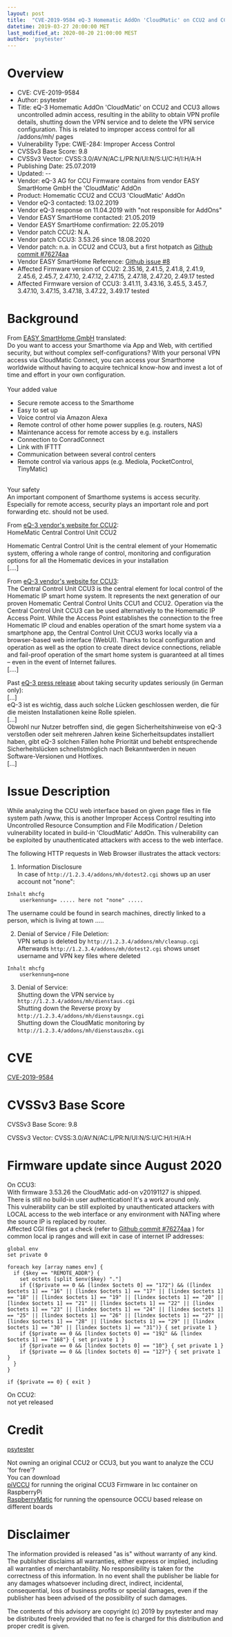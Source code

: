 ```yaml
---
layout: post
title:  "CVE-2019-9584 eQ-3 Homematic AddOn 'CloudMatic' on CCU2 and CCU3 allows uncontrolled admin access, resulting in the ability to obtain VPN profile details, shutting down the VPN service and to delete the VPN service configuration. This is related to improper access control for all /addons/mh/ pages"
datetime: 2019-03-27 20:00:00 MET
last_modified_at: 2020-08-20 21:00:00 MEST
author: 'psytester'
---
```


# Overview

- CVE: CVE-2019-9584
- Author: psytester
- Title: eQ-3 Homematic AddOn 'CloudMatic' on CCU2 and CCU3 allows uncontrolled admin access, resulting in the ability to obtain VPN profile details, shutting down the VPN service and to delete the VPN service configuration. This is related to improper access control for all /addons/mh/ pages
- Vulnerability Type: CWE-284: Improper Access Control
-	CVSSv3 Base Score: 9.8
-	CVSSv3 Vector: CVSS:3.0/AV:N/AC:L/PR:N/UI:N/S:U/C:H/I:H/A:H
- Publishing Date: 25.07.2019
- Updated: --
- Vendor: eQ-3 AG for CCU Firmware contains from vendor EASY SmartHome GmbH the 'CloudMatic' AddOn
- Product: Homematic CCU2 and CCU3 'CloudMatic' AddOn
- Vendor eQ-3 contacted: 13.02.2019
- Vendor eQ-3 response on 11.04.2019 with "not responsible for AddOns"
- Vendor EASY SmartHome contacted: 21.05.2019
- Vendor EASY SmartHome confirmation: 22.05.2019
- Vendor patch CCU2: N.A.
- Vendor patch CCU3: 3.53.26 since 18.08.2020
- Vendor patch: n.a. in CCU2 and CCU3, but a first hotpatch as [Github commit #76274aa](https://github.com/EasySmartHome/CloudMatic-CCUAddon/commit/76274aa77bb494aac3b4bfbc6c6e89d382852a96)
- Vendor EASY SmartHome Reference: [Github issue #8](https://github.com/EasySmartHome/CloudMatic-CCUAddon/issues/8)
- Affected Firmware version of CCU2: 2.35.16, 2.41.5, 2.41.8, 2.41.9, 2.45.6, 2.45.7, 2.47.10, 2.47.12, 2.47.15, 2.47.18, 2.47.20, 2.49.17 tested
- Affected Firmware version of CCU3: 3.41.11, 3.43.16, 3.45.5, 3.45.7, 3.47.10, 3.47.15, 3.47.18, 3.47.22, 3.49.17 tested


# Background

From [EASY SmartHome GmbH](https://www.cloudmatic.de) translated:<br>
Do you want to access your Smarthome via App and Web, with certified security, but without complex self-configurations? With your personal VPN access via CloudMatic Connect, you can access your Smarthome worldwide without having to acquire technical know-how and invest a lot of time and effort in your own configuration.<br>
<br>
Your added value<br>
- Secure remote access to the Smarthome
- Easy to set up
- Voice control via Amazon Alexa
- Remote control of other home power supplies (e.g. routers, NAS)
- Maintenance access for remote access by e.g. installers
- Connection to ConradConnect
- Link with IFTTT
- Communication between several control centers
- Remote control via various apps (e.g. Mediola, PocketControl, TinyMatic)
<br>
Your safety<br>
An important component of Smarthome systems is access security. Especially for remote access, security plays an important role and port forwarding etc. should not be used.

From [eQ-3 vendor's website for CCU2](https://www.eq-3.com/products/homematic/control-units-and-gateways/homematic-central-control-unit-ccu2.html):<br>
HomeMatic Central Control Unit CCU2

Homematic Central Control Unit is the central element of your Homematic system, offering a whole range of control, monitoring and configuration options for all the Homematic devices in your installation<br>
[....]<br>

From [eQ-3 vendor's website for CCU3](https://www.homematic-ip.com/en/products/detail/smart-home-central-control-unit-ccu3.html):<br>
The Central Control Unit CCU3 is the central element for local control of the Homematic IP smart home system. It represents the next generation of our proven Homematic Central Control Units CCU1 and CCU2. Operation via the Central Control Unit CCU3 can be used alternatively to the Homematic IP Access Point. While the Access Point establishes the connection to the free Homematic IP cloud and enables operation of the smart home system via a smartphone app, the Central Control Unit CCU3 works locally via a browser-based web interface (WebUI). Thanks to local configuration and operation as well as the option to create direct device connections, reliable and fail-proof operation of the smart home system is guaranteed at all times – even in the event of Internet failures.<br>
[....]<br>

Past [eQ-3 press release](https://www.eq-3.de/aktuelles/newsreader/eq-3-schliesst-sicherheitsluecken-in-der-ccu.html) about taking security updates seriously (in German only):<br>
[...]<br>
eQ-3 ist es wichtig, dass auch solche Lücken geschlossen werden, die für die meisten Installationen keine Rolle spielen.<br> 
[...]<br>
Obwohl nur Nutzer betroffen sind, die gegen Sicherheitshinweise von eQ-3 verstoßen oder seit mehreren Jahren keine Sicherheitsupdates installiert haben, gibt eQ-3 solchen Fällen hohe Priorität und behebt entsprechende Sicherheitslücken schnellstmöglich nach Bekanntwerden in neuen Software-Versionen und Hotfixes.<br>
[...]

# Issue Description

While analyzing the CCU web interface based on given page files in file system path /www, this is another Improper Access Control resulting into Uncontrolled Resource Consumption and File Modification / Deletion vulnerability located in build-in 'CloudMatic' AddOn. This vulnerability can be exploited by unauthenticated attackers with access to the web interface.<br>

The following HTTP requests in Web Browser illustrates the attack vectors:

1. Information Disclosure<br>
In case of ```http://1.2.3.4/addons/mh/dotest2.cgi``` shows up an user account not "none":
```
Inhalt mhcfg
    userkennung= ..... here not "none" .....
```
The username could be found in search machines, directly linked to a person, which is living at town .....

2. Denial of Service / File Deletion:<br>
VPN setup is deleted by ```http://1.2.3.4/addons/mh/cleanup.cgi```<br>
Afterwards ```http://1.2.3.4/addons/mh/dotest2.cgi``` shows unset username and VPN key files where deleted
```
Inhalt mhcfg
    userkennung=none
```

3. Denial of Service:<br>
Shutting down the VPN service ```by http://1.2.3.4/addons/mh/dienstaus.cgi```<br>
Shutting down the Reverse proxy by ```http://1.2.3.4/addons/mh/dienstausngx.cgi```<br>
Shutting down the CloudMatic monitoring by ```http://1.2.3.4/addons/mh/dienstauszbx.cgi```<br>

# CVE

[CVE-2019-9584](https://cve.mitre.org/cgi-bin/cvename.cgi?name=CVE-2019-9584)

# CVSSv3 Base Score

CVSSv3 Base Score: 9.8

CVSSv3 Vector: CVSS:3.0/AV:N/AC:L/PR:N/UI:N/S:U/C:H/I:H/A:H

# Firmware update since August 2020
On CCU3:<br>
With firmware 3.53.26 the CloudMatic add-on v20191127 is shipped.<br>
There is still no build-in user authentication! It's a work around only.<br>
This vulnerability can be still exploited by unauthenticated attackers with LOCAL access to the web interface or any environment with NATing where the source IP is replaced by router.<br>
Affected CGI files got a check (refer to [Github commit #76274aa](https://github.com/EasySmartHome/CloudMatic-CCUAddon/commit/76274aa77bb494aac3b4bfbc6c6e89d382852a96) ) for common local ip ranges and will exit in case of internet IP addresses:<br>
```
global env
set private 0

foreach key [array names env] {
  if {$key == "REMOTE_ADDR"} {
  	set octets [split $env($key) "."]
    if {($private == 0 && [lindex $octets 0] == "172") && ([lindex $octets 1] == "16" || [lindex $octets 1] == "17" || [lindex $octets 1] == "18" || [lindex $octets 1] == "19" || [lindex $octets 1] == "20" || [lindex $octets 1] == "21" || [lindex $octets 1] == "22" || [lindex $octets 1] == "23" || [lindex $octets 1] == "24" || [lindex $octets 1] == "25" || [lindex $octets 1] == "26" || [lindex $octets 1] == "27" || [lindex $octets 1] == "28" || [lindex $octets 1] == "29" || [lindex $octets 1] == "30" || [lindex $octets 1] == "31")} { set private 1 }
    if {$private == 0 && [lindex $octets 0] == "192" && [lindex $octets 1] == "168"} { set private 1 }
    if {$private == 0 && [lindex $octets 0] == "10"} { set private 1 } 
    if {$private == 0 && [lindex $octets 0] == "127"} { set private 1 }
  }
}

if {$private == 0} { exit }
```

On CCU2:<br>
not yet released

# Credit

[psytester](https://psytester.github.io)

Not owning an original CCU2 or CCU3, but you want to analyze the CCU 'for free'?<br>
You can download<br>
[piVCCU](https://github.com/alexreinert/piVCCU) for running the original CCU3 Firmware in lxc container on RaspberryPi<br>
[RaspberryMatic](https://github.com/jens-maus/RaspberryMatic) for running the opensource OCCU based release on different boards<br>

# Disclaimer

The information provided is released "as is" without warranty of any kind. The publisher disclaims all warranties, either express or implied, including all warranties of merchantability. No responsibility is taken for the correctness of this information.
In no event shall the publisher be liable for any damages whatsoever including direct, indirect, incidental, consequential, loss of business profits or special damages, even if the publisher has been advised of the possibility of such damages.

The contents of this advisory are copyright (c) 2019 by psytester and may be distributed freely provided that no fee is charged for this distribution and proper credit is given.
